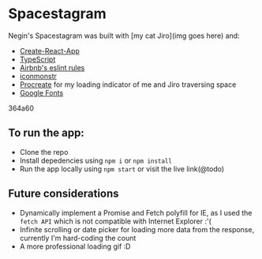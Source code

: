 # Spacestagram

Negin's Spacestagram was built with [my cat Jiro](img goes here) and:

- [Create-React-App](https://reactjs.org/docs/create-a-new-react-app.html)
- [TypeScript](https://www.typescriptlang.org/)
- [Airbnb's eslint rules](https://github.com/airbnb/javascript/tree/master/packages/eslint-config-airbnb)
- [iconmonstr](https://iconmonstr.com/license/)
- [Procreate](https://procreate.art/) for my loading indicator of me and Jiro traversing space
- [Google Fonts](https://fonts.google.com/)

364a60

## To run the app:

- Clone the repo
- Install depedencies using `npm i` or `npm install`
- Run the app locally using `npm start` or visit the live link(@todo)

## Future considerations

- Dynamically implement a Promise and Fetch polyfill for IE, as I used the `fetch API` which is not compatible with Internet Explorer :'(
- Infinite scrolling or date picker for loading more data from the response, currently I'm hard-coding the count
- A more professional loading gif :D
